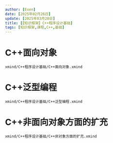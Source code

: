 ```yaml
---
author: [Even]
date: [2025年02月26日]
update: [2025年03月20日]
title: [【知识框架】C++程序设计基础]
tags: [知识框架,课程,C++,基础]
---
```


# C++面向对象

```xmind preview
xmind/C++程序设计基础/C++面向对象.xmind
```

# C++泛型编程

```xmind preview
xmind/C++程序设计基础/C++泛型编程.xmind
```

# C++非面向对象方面的扩充

```xmind preview
xmind/C++程序设计基础/C++非对象方面的扩充.xmind
```